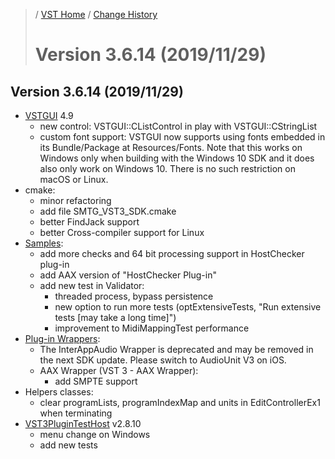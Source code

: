 >/ [VST Home](../) / [Change History](./Index.md)
>
># Version 3.6.14 (2019/11/29)

## Version 3.6.14 (2019/11/29)

- [VSTGUI](../What+is+the+VST+3+SDK/VSTGUI.md) 4.9
  - new control: VSTGUI::CListControl in play with VSTGUI::CStringList
  - custom font support: VSTGUI now supports using fonts embedded in its Bundle/Package at Resources/Fonts. Note that this works on Windows only when building with the Windows 10 SDK and it does also only work on Windows 10. There is no such restriction on macOS or Linux.
- cmake:
  - minor refactoring
  - add file SMTG_VST3_SDK.cmake
  - better FindJack support
  - better Cross-compiler support for Linux
- [Samples](../What+is+the+VST+3+SDK/Plug-in+Examples.md):
  - add more checks and 64 bit processing support in HostChecker plug-in
  - add AAX version of "HostChecker Plug-in"
  - add new test in Validator:
    - threaded process, bypass persistence
    - new option to run more tests (optExtensiveTests, "Run extensive tests [may take a long time]")
    - improvement to MidiMappingTest performance
- [Plug-in Wrappers](../What+is+the+VST+3+SDK/Wrappers/Index.md):
  - The InterAppAudio Wrapper is deprecated and may be removed in the next SDK update. Please switch to AudioUnit V3 on iOS.
  - AAX Wrapper (VST 3 - AAX Wrapper):
    - add SMPTE support
- Helpers classes:
  - clear programLists, programIndexMap and units in EditControllerEx1 when terminating
- [VST3PluginTestHost](../What+is+the+VST+3+SDK/Plug-in+Test+Host.md) v2.8.10
  - menu change on Windows
  - add new tests
